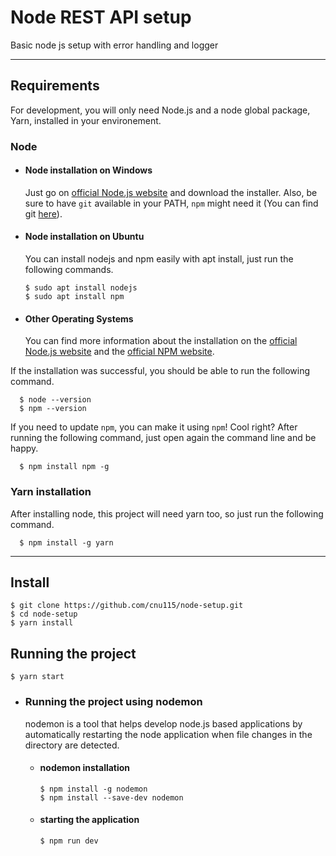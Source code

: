 # Node REST API setup

Basic node js setup with error handling and logger

---
## Requirements

For development, you will only need Node.js and a node global package, Yarn, installed in your environement.

### Node
- #### Node installation on Windows

  Just go on [official Node.js website](https://nodejs.org/) and download the installer.
Also, be sure to have `git` available in your PATH, `npm` might need it (You can find git [here](https://git-scm.com/)).

- #### Node installation on Ubuntu

  You can install nodejs and npm easily with apt install, just run the following commands.

      $ sudo apt install nodejs
      $ sudo apt install npm

- #### Other Operating Systems
  You can find more information about the installation on the [official Node.js website](https://nodejs.org/) and the [official NPM website](https://npmjs.org/).

If the installation was successful, you should be able to run the following command.

      $ node --version
      $ npm --version

If you need to update `npm`, you can make it using `npm`! Cool right? After running the following command, just open again the command line and be happy.

      $ npm install npm -g

###
### Yarn installation
  After installing node, this project will need yarn too, so just run the following command.

      $ npm install -g yarn

---

## Install

    $ git clone https://github.com/cnu115/node-setup.git
    $ cd node-setup
    $ yarn install

## Running the project

    $ yarn start

- ### Running the project using nodemon
    nodemon is a tool that helps develop node.js based applications by automatically restarting the node application when file changes in the directory are detected.

    - #### nodemon installation

          $ npm install -g nodemon
          $ npm install --save-dev nodemon

    - #### starting the application

          $ npm run dev

